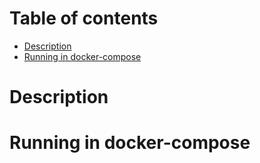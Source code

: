 # Table of contents
  * [Description](#description)
  * [Running in docker-compose](#running-in-docker-compose)

# Description

# Running in docker-compose
